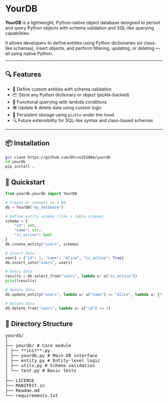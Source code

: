 # YourDB

**YourDB** is a lightweight, Python-native object database designed to persist and query Python objects with schema validation and SQL-like querying capabilities.

It allows developers to define entities using Python dictionaries (or class-like schemas), insert objects, and perform filtering, updating, or deleting — all using native Python.

---

## 🔍 Features

- 🧱 Define custom entities with schema validation
- 📦 Store any Python dictionary or object (pickle-backed)
- 🧠 Functional querying with lambda conditions
- 🛠 Update & delete data using custom logic
- 💾 Persistent storage using `pickle` under the hood
- 🔍 Future extensibility for SQL-like syntax and class-based schemas

---

## 📦 Installation

```bash
git clone https://github.com/Dhruv251004/yourdb
cd yourdb
pip install .
```


## 🏁 Quickstart

```python
from yourdb.yourdb import YourDB

# Create or connect to a DB
db = YourDB("my_database")

# Define entity schema (like a table schema)
schema = {
    "id": int,
    "name": str,
    "is_active": bool
}
db.create_entity("users", schema)

# Insert data
user1 = {"id": 1, "name": "Alice", "is_active": True}
db.insert_into("users", user1)

# Query data
results = db.select_from("users", lambda u: u["is_active"])
print(results)

# Update data
db.update_entity("users", lambda u: u["name"] == "Alice", lambda u: {**u, "is_active": False})

# Delete data
db.delete_from("users", lambda u: u["id"] == 1)
```

## 📁 Directory Structure

<pre>
yourdb/
│
├── yourdb/ # Core module
│ ├── **init**.py
│ ├── yourdb.py # Main DB interface
│ ├── entity.py # Entity-level logic
│ ├── utils.py # Schema validation
│ └── test.py # Basic tests
│
├── LICENSE
├── MANIFEST.in
├── Readme.md
└── requirements.txt
</pre>
